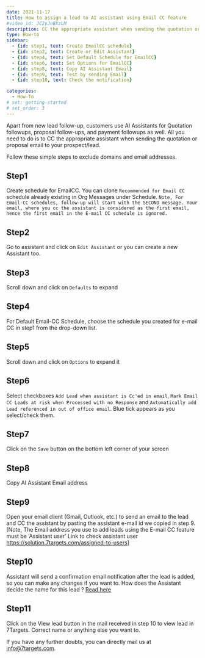 ```yaml
---
date: 2021-11-17
title: How to assign a lead to AI assistant using Email CC feature
#video_id: JC2yJnBXzLM
description: CC the appropriate assistant when sending the quotation or proposal email to your prospect/lead for the assistant to followup. 5% of the lead capacity is reserved for EmailCC to make sure that leads from EmailCC is given priority over others. 
type: How-to
sidebar:
  - {id: step1, text: Create EmailCC schedule}
  - {id: step2, text: Create or Edit Assistant}
  - {id: step4, text: Set Default Schedule for EmailCC}
  - {id: step6, text: Set Options for EmailCC}
  - {id: step8, text: Copy AI Assistant Email}
  - {id: step9, text: Test by sending Email}
  - {id: step10, text: Check the notification}

categories:
  - How-To
# set: getting-started
# set_order: 3
---
```


Apart from new lead follow-up, customers use AI Assistants for Quotation followups, proposal follow-ups, and payment followups as well. All you need to do is to CC the appropriate assistant when sending the quotation or proposal email to your prospect/lead.

Follow these simple steps to exclude domains and email addresses.

## Step1
Create schedule for EmailCC. You can clone `Recommended for Email CC` schedule already existing in Org Messages under Schedule.
`Note, For Email-CC schedules, follow-up will start with the SECOND message. Your email, where you cc the assistant is considered as the first email, hence the first email in the E-mail CC schedule is ignored.`

## Step2
Go to assistant and click on `Edit Assistant` or you can create a new Assistant too.

## Step3
Scroll down and click on `Defaults` to expand

## Step4
For Default Email-CC Schedule, choose the schedule you created for e-mail CC in step1 from the drop-down list.

## Step5
Scroll down and click on `Options` to expand it

## Step6
Select checkboxes `Add Lead when assistant is Cc'ed in email`, `Mark Email CC Leads at risk when Processed with no Response` and `Automatically add Lead referenced in out of office email`. Blue tick appears as you select/check them.

## Step7
Click on the `Save` button on the bottom left corner of your screen

## Step8 
Copy AI Assistant Email address

## Step9
Open your email client (Gmail, Outlook, etc.) to send an email to the lead and CC the assistant by pasting the assistant e-mail id we copied in step 9.
[Note, The Email address you use to add leads using the E-mail CC feature must be ‘Assistant user’ Link to check assistant user https://solution.7targets.com/assigned-to-users] 

## Step10 
Assistant will send a confirmation email notification after the lead is added, so you can make any changes if you want to. 
How does the Assistant decide the name for this lead ? [Read here](../../getting-responses/assistant-details/#lead-name-for-emailcc)

## Step11 
Click on the View lead button in the mail received in step 10 to view lead in 7Targets. Correct name or anything else you want to.

If you have any further doubts, you can directly mail us at info@7targets.com.